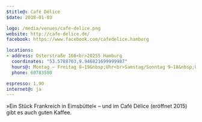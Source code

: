 ```yaml
---
$title@: Café Délice
$date: 2018-01-03

logo: /media/venues/cafe-delice.png
website: http://cafe-delice.de/
facebook: https://www.facebook.com/cafedelice.hamburg

locations:
- address: Osterstraße 168<br>20255 Hamburg
  coordinates: "53.5788703,9.946821699999987"
  hours@: Montag – Freitag 8–19&nbsp;Uhr<br>Samstag/Sonntag 9–18&nbsp;Uhr
  phone: 60783580

espresso: 1,90
internet@: ja
---
```


»Ein Stück Frankreich in Eimsbüttel« – und im Café Délice (eröffnet 2015) gibt es auch guten Kaffee.